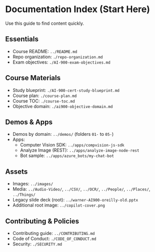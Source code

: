 # Documentation Index (Start Here)

Use this guide to find content quickly.

## Essentials
- Course README: `../README.md`
- Repo organization: `./repo-organization.md`
- Exam objectives: `./AI-900-exam-objectives.md`

## Course Materials
- Study blueprint: `./AI-900-cert-study-blueprint.md`
- Course plan: `./course-plan.md`
- Course TOC: `./course-toc.md`
- Objective domain: `./ai900-objective-domain.md`

## Demos & Apps
- Demos by domain: `../demos/` (folders `01-` to `05-`)
- Apps:
  - Computer Vision SDK: `../apps/compvision-js-sdk`
  - Analyze Image (REST): `../apps/analyze-image-node-rest`
  - Bot sample: `../apps/azure_bots/my-chat-bot`

## Assets
- Images: `../images/`
- Media: `../Audio-Video/`, `../CSV/`, `../OCR/`, `../People/`, `../Places/`, `../Things/`
- Legacy slide deck (root): `../warner-AI900-oreilly-old.pptx`
- Additional root image: `../copilot-cover.png`

## Contributing & Policies
- Contributing guide: `../CONTRIBUTING.md`
- Code of Conduct: `./CODE_OF_CONDUCT.md`
- Security: `./SECURITY.md`
